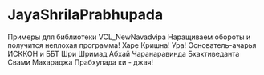 # JayaShrilaPrabhupada
 Примеры для библиотеки VCL_NewNavadvipa
 Наращиваем обороты и получится неплохая программа!
 Харе Кришна! Ура!
 Основатель-ачарья ИСККОН и ББТ Шри Шримад Абхай Чаранаравинда Бхактиведанта Свами Махараджа Прабхупада ки - джая!